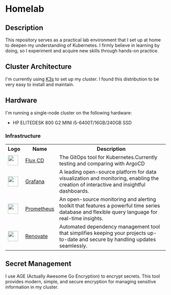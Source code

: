 # Homelab 

## Description

This repository serves as a practical lab environment that I set up at home to deepen my understanding of Kubernetes. I firmly believe in learning by doing, so I experiment and acquire new skills through hands-on practice.


## Cluster Architecture 

I'm currently using [K3s](https://k3s.io/) to set up my cluster. I found this distribution to be very easy to install and maintain. 


## Hardware 

I'm running a single-node cluster on the following hardware:

- HP ELITEDESK 800 G2 MINI i5-6400T/16GB/240GB SSD


<!-- ### Self-hosted Apps -->

<!-- End User Applications
<table>
    <tr>
        <th>Logo</th>
        <th>Name</th>
        <th>Description</th>
    </tr>
    <tr>
        <td><img width="32" src="https://www.svgrepo.com/download/499807/home-page.svg"></td>
        <td><a href="https://github.com/gethomepage/homepage">Homepage</a></td>
        <td>My customized portal to my homelab & internet</td>
    </tr>
</table> -->


### Infrastructure

<table>
    <tr>
        <th>Logo</th>
        <th>Name</th>
        <th>Description</th>
    </tr>
    <!-- <tr>
        <td><img width="32" src="https://cdn.jsdelivr.net/gh/walkxcode/dashboard-icons/svg/cert-manager.svg"></td>
        <td><a href="https://cert-manager.io/">Cert Manager</a></td>
        <td>X.509 certificate management for Kubernetes.</td>
    </tr> -->
    <tr>
        <td><img width="32" src="https://cdn.jsdelivr.net/gh/homarr-labs/dashboard-icons/svg/flux-cd.svg"></td>
        <td><a href="https://fluxcd.io/">Flux CD</a></td>
        <td> The GitOps tool for Kubernetes.Currently testing and comparing with ArgoCD </td>
    </tr>
    <tr>
        <td><img width="32" src="https://cdn.jsdelivr.net/gh/walkxcode/dashboard-icons/svg/grafana.svg"></td>
        <td><a href="https://grafana.com/">Grafana</a></td>
        <td>A leading open-source platform for data visualization and monitoring, enabling the creation of interactive and insightful dashboards.</td>
    </tr>
    <tr>
        <td><img width="32" src="https://cdn.jsdelivr.net/gh/walkxcode/dashboard-icons/svg/prometheus.svg"></td>
        <td><a href="https://prometheus.io/">Prometheus</a></td>
        <td>An open-source monitoring and alerting toolkit that features a powerful time series database and flexible query language for real-time insights.</td>
    </tr>
    <tr>
        <td><img width="32" src="https://www.svgrepo.com/download/374041/renovate.svg"></td>
        <td><a href="https://github.com/renovatebot/renovate">Renovate</a></td>
        <td>Automated dependency management tool that simplifies keeping your projects up-to-date and secure by handling updates seamlessly.</td>
    </tr>
</table>



## Secret Management

I use AGE (Actually Awesome Go Encryption) to encrypt secrets. This tool provides modern, simple, and secure encryption for managing sensitive information in my cluster.